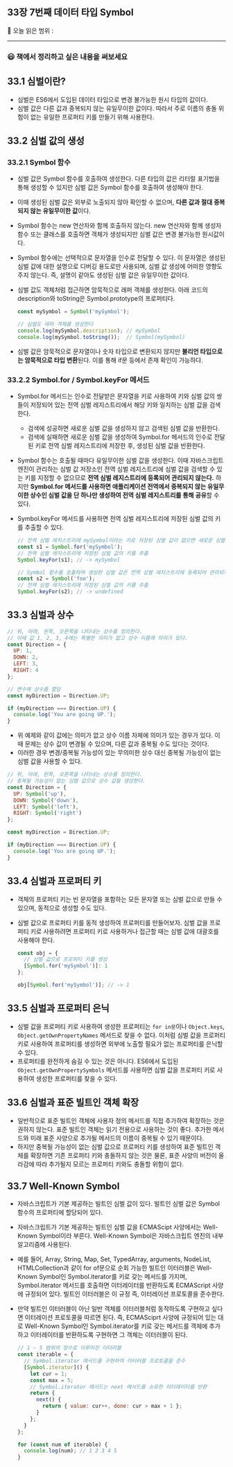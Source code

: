 ## 33장 7번째 데이터 타입 Symbol

🔖 오늘 읽은 범위 : 

---

### 😃 책에서 정리하고 싶은 내용을 써보세요

## 33.1 심벌이란?

- 심벌은 ES6에서 도입된 데이터 타입으로 변경 불가능한 원시 타입의 값이다.
- 심벌 값은 다른 값과 중복되지 않는 유일무이한 값이다. 따라서 주로 이름의 충돌 위험이 없는 유일한 프로퍼티 키를 만들기 위해 사용한다.

## 33.2 심벌 값의 생성

### 33.2.1 Symbol 함수

- 심벌 값은 Symbol 함수를 호출하여 생성한다. 다른 타입의 값은 리터럴 표기법을 통해 생성할 수 있지만 심벌 값은 Symbol 함수를 호출하여 생성해야 한다.
- 이때 생성된 심벌 값은 외부로 노출되지 않아 확인할 수 없으며, **다른 값과 절대 중복되지 않는 유일무이한 값**이다.
- Symbol 함수는 new 연산자와 함께 호출하지 않는다. new 연산자와 함께 생성자 함수 또는 클래스를 호출하면 객체가 생성되지만 심벌 값은 변경 불가능한 원시값이다.
- Symbol 함수에는 선택적으로 문자열을 인수로 전달할 수 있다. 이 문자열은 생성된 심벌 값에 대한 설명으로 디버깅 용도로만 사용되며, 심벌 값 생성에 어떠한 영향도 주지 않는다. 즉, 설명이 같아도 생성된 심벌 값은 유일무이한 값이다.
- 심벌 값도 객체처럼 접근하면 암묵적으로 래퍼 객체를 생성한다. 아래 코드의 description와 toString은 Symbol.prototype의 프로퍼티다.
    
    ```jsx
    const mySymbol = Symbol('mySymbol');
    
    // 심벌도 레퍼 객체를 생성한다
    console.log(mySymbol.description); // mySymbol
    console.log(mySymbol.toString());  // Symbol(mySymbol)
    ```
    
- 심벌 값은 암묵적으로 문자열이나 숫자 타입으로 변환되지 않지만 **불리언 타입으로는 암묵적으로 타입 변환**된다. 이를 통해 if문 등에서 존재 확인이 가능하다.

### 33.2.2 Symbol.for / Symbol.keyFor 메서드

- Symbol.for 메서드는 인수로 전달받은 문자열을 키로 사용하여 키와 심벌 값의 쌍들이 저장되어 있는 전역 심벌 레지스트리에서 해당 키와 일치하는 심벌 값을 검색한다.
    - 검색에 성공하면 새로운 심벌 값을 생성하지 않고 검색된 심벌 값을 반환한다.
    - 검색에 실패하면 새로운 심벌 값을 생성하여 Symbol.for 메서드의 인수로 전달된 키로 전역 심벌 레지스트리에 저장한 후, 생성된 심벌 값을 반환한다.
- Symbol 함수는 호출될 때마다 유일무이한 심벌 값을 생성한다. 이때 자바스크립트 엔진이 관리하는 심벌 값 저장소인 전역 심벌 레지스트리에 심벌 값을 검색할 수 있는 키를 지정할 수 없으므로 **전역 심벌 레지스트리에 등록되어 관리되지 않는다.** 하지만 **Symbol.for 메서드를 사용하면 애플리케이션 전역에서 중복되지 않는 유일무이한 상수인 심벌 값을 단 하나만 생성하여 전역 심벌 레지스트리를 통해 공유**할 수 있다.
- Symbol.keyFor 메서드를 사용하면 전역 심벌 레지스트리에 저장된 심벌 값의 키를 추출할 수 있다.
    
    ```jsx
    // 전역 심벌 레지스트리에 mySymbol이라는 키로 저장된 심벌 값이 없으면 새로운 심벌 값을 생성
    const s1 = Symbol.for('mySymbol');
    // 전역 심벌 레지스트리에 저장된 심벌 값의 키를 추출
    Symbol.keyFor(s1); // -> mySymbol
    
    // Symbol 함수를 호출하여 생성한 심벌 값은 전역 심벌 레지스트리에 등록되어 관리되지 않는다.
    const s2 = Symbol('foo');
    // 전역 심벌 레지스트리에 저장된 심벌 값의 키를 추출
    Symbol.keyFor(s2); // -> undefined
    ```
    

## 33.3 심벌과 상수

```jsx
// 위, 아래, 왼쪽, 오른쪽을 나타내는 상수를 정의한다.
// 이때 값 1, 2, 3, 4에는 특별한 의미가 없고 상수 이름에 의미가 있다.
const Direction = {
  UP: 1,
  DOWN: 2,
  LEFT: 3,
  RIGHT: 4
};

// 변수에 상수를 할당
const myDirection = Direction.UP;

if (myDirection === Direction.UP) {
  console.log('You are going UP.');
}
```

- 위 예제와 같이 값에는 의미가 없고 상수 이름 자체에 의미가 있는 경우가 있다. 이때 문제는 상수 값이 변경될 수 있으며, 다른 값과 중복될 수도 있다는 것이다.
- 이러한 경우 변경/중복될 가능성이 있는 무의미한 상수 대신 중복될 가능성이 없는 심벌 값을 사용할 수 있다.

```jsx
// 위, 아래, 왼쪽, 오른쪽을 나타내는 상수를 정의한다.
// 중복될 가능성이 없는 심벌 값으로 상수 값을 생성한다.
const Direction = {
  UP: Symbol('up'),
  DOWN: Symbol('down'),
  LEFT: Symbol('left'),
  RIGHT: Symbol('right')
};

const myDirection = Direction.UP;

if (myDirection === Direction.UP) {
  console.log('You are going UP.');
}
```

## 33.4 심벌과 프로퍼티 키

- 객체의 프로퍼티 키는 빈 문자열을 포함하는 모든 문자열 또는 심벌 값으로 만들 수 있으며, 동적으로 생성할 수도 있다.
- 심벌 값으로 프로퍼티 키를 동적 생성하여 프로퍼티를 만들어보자. 심벌 값을 프로퍼티 키로 사용하려면 프로퍼티 키로 사용하거나 접근할 때는 심벌 값에 대괄호를 사용해야 한다.
    
    ```jsx
    const obj = {
      // 심벌 값으로 프로퍼티 키를 생성
      [Symbol.for('mySymbol')]: 1
    };
    
    obj[Symbol.for('mySymbol')]; // -> 1
    ```
    

## 33.5 심벌과 프로퍼티 은닉

- 심벌 값을 프로퍼티 키로 사용하여 생성한 프로퍼티는 `for in문`이나 `Object.keys`, `Object.getOwnPropertyNames` 메서드로 찾을 수 없다. 이처럼 심벌 값을 프로퍼티 키로 사용하여 프로퍼티를 생성하면 외부에 노출할 필요가 없는 프로퍼티를 은닉할 수 있다.
- 프로퍼티를 완전하게 숨길 수 있는 것은 아니다. ES6에서 도입된 `Object.getOwnPropertySymbols` 메서드를 사용하면 심벌 값을 프로퍼티 키로 사용하여 생성한 프로퍼티를 찾을 수 있다.

## 33.6 심벌과 표준 빌트인 객체 확장

- 일반적으로 표준 빌트인 객체에 사용자 정의 메서드를 직접 추가하여 확장하는 것은 권하지 않는다. 표준 빌트인 객체는 읽기 전용으로 사용하는 것이 좋다. 추가한 메서드와 미래 표준 사양으로 추가될 메서드의 이름이 중복될 수 있기 때문이다.
- 하지만 중복될 가능성이 없는 심벌 값으로 프로퍼티 키를 생성하여 표준 빌트인 객체를 확장하면 기존 프로퍼티 키와 충돌하지 않는 것은 물론, 표준 사양의 버전이 올라감에 따라 추가될지 모르는 프로퍼티 키와도 충돌할 위험이 없다.

## 33.7 Well-Known Symbol

- 자바스크립트가 기본 제공하는 빌트인 심벌 값이 있다. 빌트인 심벌 값은 Symbol 함수의 프로퍼티에 할당되어 있다.
- 자바스크립트가 기본 제공하는 빌트인 심벌 값을 ECMAScipt 사양에서는 Well-Known Symbol이라 부른다. Well-Known Symbol은 자바스크립트 엔진의 내부 알고리즘에 사용된다.
- 예를 들어, Array, String, Map, Set, TypedArray, arguments, NodeList, HTMLCollection과 같이 for of문으로 순회 가능한 빌트인 이터러블은 Well-Known Symbol인 Symbol.iterator를 키로 갖는 메서드를 가지며, Symbol.iterator 메서드를 호출하면 이터레이터를 반환하도록 ECMAScript 사양에 규정되어 있다. 빌트인 이터러블은 이 규정 즉, 이터레이션 프로토콜을 준수한다.
- 만약 빌트인 이터러블이 아닌 일반 객체를 이터러블처럼 동작하도록 구현하고 싶다면 이터레이션 프로토콜을 따르면 된다. 즉, ECMASciprt 사양에 규정되어 있는 대로 Well-Known Symbol인 Symbol.iterator를 키로 갖는 메서드를 객체에 추가하고 이터레이터를 반환하도록 구현하면 그 객체는 이터러블이 된다.
    
    ```jsx
    // 1 ~ 5 범위의 정수로 이루어진 이터러블
    const iterable = {
      // Symbol.iterator 메서드를 구현하여 이터러블 프로토콜을 준수
      [Symbol.iterator]() {
        let cur = 1;
        const max = 5;
        // Symbol.iterator 메서드는 next 메서드를 소유한 이터레이터를 반환
        return {
          next() {
            return { value: cur++, done: cur > max + 1 };
          }
        };
      }
    };
    
    for (const num of iterable) {
      console.log(num); // 1 2 3 4 5
    }
    ```
    
